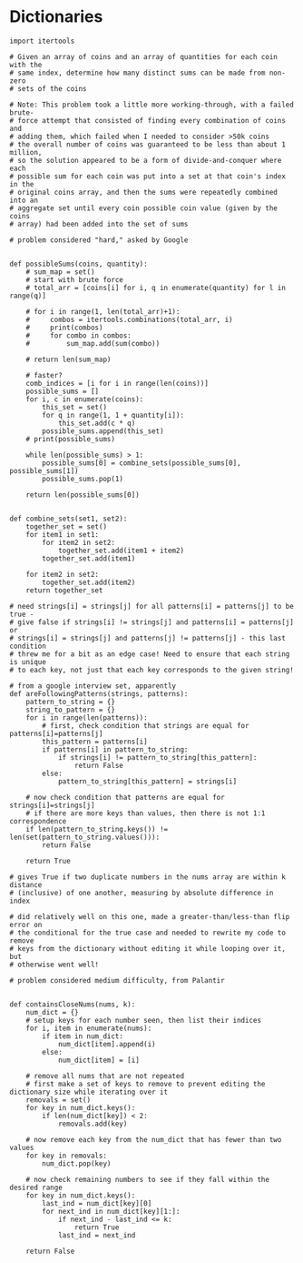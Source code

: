 # Dictionaries

    import itertools

    # Given an array of coins and an array of quantities for each coin with the
    # same index, determine how many distinct sums can be made from non-zero
    # sets of the coins

    # Note: This problem took a little more working-through, with a failed brute-
    # force attempt that consisted of finding every combination of coins and
    # adding them, which failed when I needed to consider >50k coins
    # the overall number of coins was guaranteed to be less than about 1 million,
    # so the solution appeared to be a form of divide-and-conquer where each
    # possible sum for each coin was put into a set at that coin's index in the
    # original coins array, and then the sums were repeatedly combined into an
    # aggregate set until every coin possible coin value (given by the coins
    # array) had been added into the set of sums

    # problem considered "hard," asked by Google


    def possibleSums(coins, quantity):
        # sum_map = set()
        # start with brute force
        # total_arr = [coins[i] for i, q in enumerate(quantity) for l in range(q)]

        # for i in range(1, len(total_arr)+1):
        #     combos = itertools.combinations(total_arr, i)
        #     print(combos)
        #     for combo in combos:
        #         sum_map.add(sum(combo))

        # return len(sum_map)

        # faster?
        comb_indices = [i for i in range(len(coins))]
        possible_sums = []
        for i, c in enumerate(coins):
            this_set = set()
            for q in range(1, 1 + quantity[i]):
                this_set.add(c * q)
            possible_sums.append(this_set)
        # print(possible_sums)

        while len(possible_sums) > 1:
            possible_sums[0] = combine_sets(possible_sums[0], possible_sums[1])
            possible_sums.pop(1)

        return len(possible_sums[0])


    def combine_sets(set1, set2):
        together_set = set()
        for item1 in set1:
            for item2 in set2:
                together_set.add(item1 + item2)
            together_set.add(item1)

        for item2 in set2:
            together_set.add(item2)
        return together_set

    # need strings[i] = strings[j] for all patterns[i] = patterns[j] to be true -
    # give false if strings[i] != strings[j] and patterns[i] = patterns[j] or
    # strings[i] = strings[j] and patterns[j] != patterns[j] - this last condition
    # threw me for a bit as an edge case! Need to ensure that each string is unique
    # to each key, not just that each key corresponds to the given string!

    # from a google interview set, apparently
    def areFollowingPatterns(strings, patterns):
        pattern_to_string = {}
        string_to_pattern = {}
        for i in range(len(patterns)):
            # first, check condition that strings are equal for patterns[i]=patterns[j]
            this_pattern = patterns[i]
            if patterns[i] in pattern_to_string:
                if strings[i] != pattern_to_string[this_pattern]:
                    return False
            else:
                pattern_to_string[this_pattern] = strings[i]

        # now check condition that patterns are equal for strings[i]=strings[j]
        # if there are more keys than values, then there is not 1:1 correspondence
        if len(pattern_to_string.keys()) != len(set(pattern_to_string.values())):
            return False

        return True

    # gives True if two duplicate numbers in the nums array are within k distance
    # (inclusive) of one another, measuring by absolute difference in index

    # did relatively well on this one, made a greater-than/less-than flip error on
    # the conditional for the true case and needed to rewrite my code to remove
    # keys from the dictionary without editing it while looping over it, but
    # otherwise went well!

    # problem considered medium difficulty, from Palantir


    def containsCloseNums(nums, k):
        num_dict = {}
        # setup keys for each number seen, then list their indices
        for i, item in enumerate(nums):
            if item in num_dict:
                num_dict[item].append(i)
            else:
                num_dict[item] = [i]

        # remove all nums that are not repeated
        # first make a set of keys to remove to prevent editing the dictionary size while iterating over it
        removals = set()
        for key in num_dict.keys():
            if len(num_dict[key]) < 2:
                removals.add(key)

        # now remove each key from the num_dict that has fewer than two values
        for key in removals:
            num_dict.pop(key)

        # now check remaining numbers to see if they fall within the desired range
        for key in num_dict.keys():
            last_ind = num_dict[key][0]
            for next_ind in num_dict[key][1:]:
                if next_ind - last_ind <= k:
                    return True
                last_ind = next_ind

        return False
